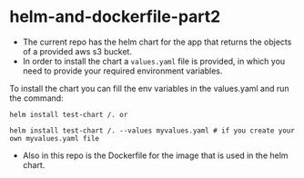 # helm-and-dockerfile-part2

- The current repo has the helm chart for the app that returns the objects of a provided aws s3 bucket.
- In order to install the chart a `values.yaml` file is provided, in which you need to provide your required environment variables.

To install the chart you can fill the env variables in the values.yaml and run the command:
```
helm install test-chart /. or

helm install test-chart /. --values myvalues.yaml # if you create your own myvalues.yaml file
```

- Also in this repo is the Dockerfile for the image that is used in the helm chart.